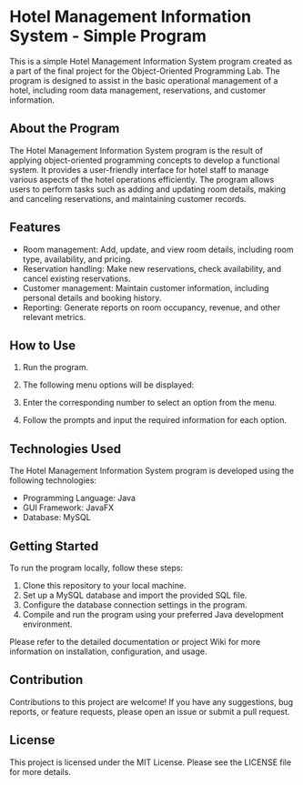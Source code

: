 # Hotel Management Information System - Simple Program

This is a simple Hotel Management Information System program created as a part of the final project for the Object-Oriented Programming Lab. The program is designed to assist in the basic operational management of a hotel, including room data management, reservations, and customer information.

## About the Program

The Hotel Management Information System program is the result of applying object-oriented programming concepts to develop a functional system. It provides a user-friendly interface for hotel staff to manage various aspects of the hotel operations efficiently. The program allows users to perform tasks such as adding and updating room details, making and canceling reservations, and maintaining customer records.

## Features

- Room management: Add, update, and view room details, including room type, availability, and pricing.
- Reservation handling: Make new reservations, check availability, and cancel existing reservations.
- Customer management: Maintain customer information, including personal details and booking history.
- Reporting: Generate reports on room occupancy, revenue, and other relevant metrics.

## How to Use

1. Run the program.
2. The following menu options will be displayed:

3. Enter the corresponding number to select an option from the menu.
4. Follow the prompts and input the required information for each option.

## Technologies Used

The Hotel Management Information System program is developed using the following technologies:

- Programming Language: Java
- GUI Framework: JavaFX
- Database: MySQL

## Getting Started

To run the program locally, follow these steps:

1. Clone this repository to your local machine.
2. Set up a MySQL database and import the provided SQL file.
3. Configure the database connection settings in the program.
4. Compile and run the program using your preferred Java development environment.

Please refer to the detailed documentation or project Wiki for more information on installation, configuration, and usage.

## Contribution

Contributions to this project are welcome! If you have any suggestions, bug reports, or feature requests, please open an issue or submit a pull request.

## License

This project is licensed under the MIT License. Please see the LICENSE file for more details.
